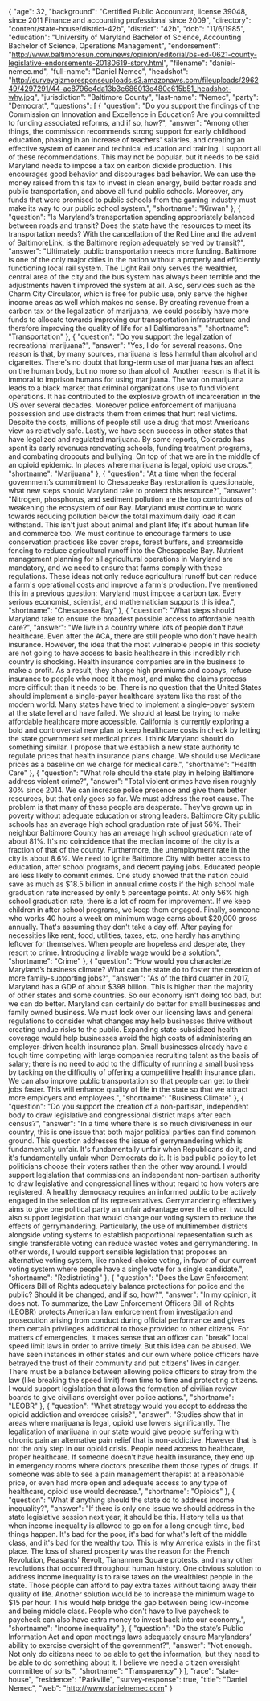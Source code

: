 {
  "age": 32,
  "background": "Certified Public Accountant, license 39048, since 2011 Finance and accounting professional since 2009",
  "directory": "content/state-house/district-42b",
  "district": "42b",
  "dob": "11/6/1985",
  "education": "University of Maryland Bachelor of Science, Accounting Bachelor of Science, Operations Management",
  "endorsement": "http://www.baltimoresun.com/news/opinion/editorial/bs-ed-0621-county-legislative-endorsements-20180619-story.html",
  "filename": "daniel-nemec.md",
  "full-name": "Daniel Nemec",
  "headshot": "http://surveygizmoresponseuploads.s3.amazonaws.com/fileuploads/296249/4297291/44-ac8796e4da13b3e686013e480e615b51_headshot-why.jpg",
  "jurisdiction": "Baltimore County",
  "last-name": "Nemec",
  "party": "Democrat",
  "questions": [
    {
      "question": "Do you support the findings of the Commission on Innovation and Excellence in Education? Are you committed to funding associated reforms, and if so, how?",
      "answer": "Among other things, the commission recommends strong support for early childhood education, phasing in an increase of teachers' salaries, and creating an effective system of career and technical education and training. I support all of these recommendations.   This may not be popular, but it needs to be said. Maryland needs to impose a tax on carbon dioxide production. This encourages good behavior and discourages bad behavior. We can use the money raised from this tax to invest in clean energy, build better roads and public transportation, and above all fund public schools. Moreover, any funds that were promised to public schools from the gaming industry must make its way to our public school system.",
      "shortname": "Kirwan"
    },
    {
      "question": "Is Maryland’s transportation spending appropriately balanced between roads and transit? Does the state have the resources to meet its transportation needs? With the cancellation of the Red Line and the advent of BaltimoreLink, is the Baltimore region adequately served by transit?",
      "answer": "Ultimately, public transportation needs more funding.  Baltimore is one of the only major cities in the nation without a properly and efficiently functioning local rail system. The Light Rail only serves the wealthier, central area of the city and the bus system has always been terrible and the adjustments haven't improved the system at all. Also, services such as the Charm City Circulator, which is free for public use, only serve the higher income areas as well which makes no sense. By creating revenue from a carbon tax or the legalization of marijuana, we could possibly have more funds to allocate towards improving our transportation infrastructure and therefore improving the quality of life for all Baltimoreans.",
      "shortname": "Transportation"
    },
    {
      "question": "Do you support the legalization of recreational marijuana?",
      "answer": "Yes, I do for several reasons. One reason is that, by many sources, marijuana is less harmful than alcohol and cigarettes. There's no doubt that long-term use of marijuana has an affect on the human body, but no more so than alcohol.  Another reason is that it is immoral to imprison humans for using marijuana. The war on marijuana leads to a black market that criminal organizations use to fund violent operations. It has contributed to the explosive growth of incarceration in the US over several decades. Moreover police enforcement of marijuana possession and use distracts them from crimes that hurt real victims. Despite the costs, millions of people still use a drug that most Americans view as relatively safe.   Lastly, we have seen success in other states that have legalized and regulated marijuana. By some reports, Colorado has spent its early revenues renovating schools, funding treatment programs, and combating dropouts and bullying. On top of that we are in the middle of an opioid epidemic. In places where marijuana is legal, opioid use drops.",
      "shortname": "Marijuana"
    },
    {
      "question": "At a time when the federal government’s commitment to Chesapeake Bay restoration is questionable, what new steps should Maryland take to protect this resource?",
      "answer": "Nitrogen, phosphorus, and sediment pollution are the top contributors of weakening the ecosystem of our Bay. Maryland must continue to work towards reducing pollution below the total maximum daily load it can withstand. This isn't just about animal and plant life; it's about human life and commerce too.   We must continue to encourage farmers to use conservation practices like cover crops, forest buffers, and streamside fencing to reduce agricultural runoff into the Chesapeake Bay. Nutrient management planning for all agricultural operations in Maryland are mandatory, and we need to ensure that farms comply with these regulations. These ideas not only reduce agricultural runoff but can reduce a farm's operational costs and improve a farm's production.  I've mentioned this in a previous question: Maryland must impose a carbon tax. Every serious economist, scientist, and mathematician supports this idea.",
      "shortname": "Chesapeake Bay"
    },
    {
      "question": "What steps should Maryland take to ensure the broadest possible access to affordable health care?",
      "answer": "We live in a country where lots of people don't have healthcare. Even after the ACA, there are still people who don't have health insurance. However, the idea that the most vulnerable people in this society are not going to have access to basic healthcare in this incredibly rich country is shocking. Health insurance companies are in the business to make a profit. As a result, they charge high premiums and copays, refuse insurance to people who need it the most, and make the claims process more difficult than it needs to be. There is no question that the United States should implement a single-payer healthcare system like the rest of the modern world.  Many states have tried to implement a single-payer system at the state level and have failed. We should at least be trying to make affordable healthcare more accessible. California is currently exploring a bold and controversial new plan to keep healthcare costs in check by letting the state government set medical prices. I think Maryland should do something similar. I propose that we establish a new state authority to regulate prices that health insurance plans charge. We should use Medicare prices as a baseline on we charge for medical care.",
      "shortname": "Health Care"
    },
    {
      "question": "What role should the state play in helping Baltimore address violent crime?",
      "answer": "Total violent crimes have risen roughly 30% since 2014. We can increase police presence and give them better resources, but that only goes so far. We must address the root cause. The problem is that many of these people are desperate. They've grown up in poverty without adequate education or strong leaders. Baltimore City public schools has an average high school graduation rate of just 56%. Their neighbor Baltimore County has an average high school graduation rate of about 81%. It's no coincidence that the median income of the city is a fraction of that of the county. Furthermore, the unemployment rate in the city is about 8.6%.  We need to ignite Baltimore City with better access to education, after school programs, and decent paying jobs. Educated people are less likely to commit crimes. One study showed that the nation could save as much as $18.5 billion in annual crime costs if the high school male graduation rate increased by only 5 percentage points. At only 56% high school graduation rate, there is a lot of room for improvement. If we keep children in after school programs, we keep them engaged. Finally, someone who works 40 hours a week on minimum wage earns about $20,000 gross annually. That's assuming they don't take a day off. After paying for necessities like rent, food, utilities, taxes, etc, one hardly has anything leftover for themselves. When people are hopeless and desperate, they resort to crime. Introducing a livable wage would be a solution.",
      "shortname": "Crime"
    },
    {
      "question": "How would you characterize Maryland’s business climate? What can the state do to foster the creation of more family-supporting jobs?",
      "answer": "As of the third quarter in 2017, Maryland has a GDP of about $398 billion. This is higher than the majority of other states and some countries. So our economy isn't doing too bad, but we can do better.  Maryland can certainly do better for small businesses and family owned business. We must look over our licensing laws and general regulations to consider what changes may help businesses thrive without creating undue risks to the public. Expanding state-subsidized health coverage would help businesses avoid the high costs of administering an employer-driven health insurance plan. Small businesses already have a tough time competing with large companies recruiting talent as the basis of salary; there is no need to add to the difficulty of running a small business by tacking on the difficulty of offering a competitive health insurance plan. We can also improve public transportation so that people can get to their jobs faster. This will enhance quality of life in the state so that we attract more employers and employees.",
      "shortname": "Business Climate"
    },
    {
      "question": "Do you support the creation of a non-partisan, independent body to draw legislative and congressional district maps after each census?",
      "answer": "In a time where there is so much divisiveness in our country, this is one issue that both major political parties can find common ground. This question addresses the issue of gerrymandering which is fundamentally unfair. It's fundamentally unfair when Republicans do it, and it's fundamentally unfair when Democrats do it. It is bad public policy to let politicians choose their voters rather than the other way around.  I would support legislation that commissions an independent non-partisan authority to draw legislative and congressional lines without regard to how voters are registered. A healthy democracy requires an informed public to be actively engaged in the selection of its representatives. Gerrymandering effectively aims to give one political party an unfair advantage over the other.  I would also support legislation that would change our voting system to reduce the effects of gerrymandering. Particularly, the use of multimember districts alongside voting systems to establish proportional representation such as single transferable voting can reduce wasted votes and gerrymandering. In other words, I would support sensible legislation that proposes an alternative voting system, like ranked-choice voting, in favor of our current voting system where people have a single vote for a single candidate.",
      "shortname": "Redistricting"
    },
    {
      "question": "Does the Law Enforcement Officers Bill of Rights adequately balance protections for police and the public? Should it be changed, and if so, how?",
      "answer": "In my opinion, it does not. To summarize, the Law Enforcement Officers Bill of Rights (LEOBR) protects American law enforcement from investigation and prosecution arising from conduct during official performance and gives them certain privileges additional to those provided to other citizens. For matters of emergencies, it makes sense that an officer can \"break\" local speed limit laws in order to arrive timely. But this idea can be abused. We have seen instances in other states and our own where police officers have betrayed the trust of their community and put citizens' lives in danger. There must be a balance between allowing police officers to stray from the law (like breaking the speed limit) from time to time and protecting citizens.   I would support legislation that allows the formation of civilian review boards to give civilians oversight over police actions.",
      "shortname": "LEOBR"
    },
    {
      "question": "What strategy would you adopt to address the opioid addiction and overdose crisis?",
      "answer": "Studies show that in areas where marijuana is legal, opioid use lowers significantly. The legalization of marijuana in our state would give people suffering with chronic pain an alternative pain relief that is non-addictive. However that is not the only step in our opioid crisis.  People need access to healthcare, proper healthcare.  If someone doesn't have health insurance, they end up in emergency rooms where doctors prescribe them those types of drugs.  If someone was able to see a pain management therapist at a reasonable price, or even had more open and adequate access to any type of healthcare, opioid use would decrease.",
      "shortname": "Opioids"
    },
    {
      "question": "What if anything should the state do to address income inequality?",
      "answer": "If there is only one issue we should address in the state legislative session next year, it should be this. History tells us that when income inequality is allowed to go on for a long enough time, bad things happen. It's bad for the poor, it's bad for what's left of the middle class, and it's bad for the wealthy too. This is why America exists in the first place. The loss of shared prosperity was the reason for the French Revolution, Peasants' Revolt, Tiananmen Square protests, and many other revolutions that occurred throughout human history.   One obvious solution to address income inequality is to raise taxes on the wealthiest people in the state. Those people can afford to pay extra taxes without taking away their quality of life. Another solution would be to increase the minimum wage to $15 per hour. This would help bridge the gap between being low-income and being middle class. People who don't have to live paycheck to paycheck can also have extra money to invest back into our economy.",
      "shortname": "Income inequality"
    },
    {
      "question": "Do the state’s Public Information Act and open meetings laws adequately ensure Marylanders’ ability to exercise oversight of the government?",
      "answer": "Not enough. Not only do citizens need to be able to get the information, but they need to be able to do something about it. I believe we need a citizen oversight committee of sorts.",
      "shortname": "Transparency"
    }
  ],
  "race": "state-house",
  "residence": "Parkville",
  "survey-response": true,
  "title": "Daniel Nemec",
  "web": "http://www.danielnemec.com"
}
